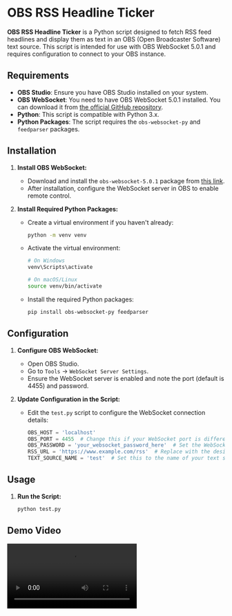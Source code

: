# OBS RSS Headline Ticker

**OBS RSS Headline Ticker** is a Python script designed to fetch RSS feed headlines and display them as text in an OBS (Open Broadcaster Software) text source. This script is intended for use with OBS WebSocket 5.0.1 and requires configuration to connect to your OBS instance.

## Requirements

- **OBS Studio**: Ensure you have OBS Studio installed on your system.
- **OBS WebSocket**: You need to have OBS WebSocket 5.0.1 installed. You can download it from [the official GitHub repository](https://github.com/obsproject/obs-websocket/releases/tag/5.0.1).
- **Python**: This script is compatible with Python 3.x.
- **Python Packages**: The script requires the `obs-websocket-py` and `feedparser` packages.

## Installation

1. **Install OBS WebSocket:**
   - Download and install the `obs-websocket-5.0.1` package from [this link](https://github.com/obsproject/obs-websocket/releases/tag/5.0.1).
   - After installation, configure the WebSocket server in OBS to enable remote control.

2. **Install Required Python Packages:**
   - Create a virtual environment if you haven't already:
     ```bash
     python -m venv venv
     ```
   - Activate the virtual environment:
     ```bash
     # On Windows
     venv\Scripts\activate

     # On macOS/Linux
     source venv/bin/activate
     ```
   - Install the required Python packages:
     ```bash
     pip install obs-websocket-py feedparser
     ```

## Configuration

1. **Configure OBS WebSocket:**
   - Open OBS Studio.
   - Go to `Tools` -> `WebSocket Server Settings`.
   - Ensure the WebSocket server is enabled and note the port (default is 4455) and password.

2. **Update Configuration in the Script:**
   - Edit the `test.py` script to configure the WebSocket connection details:
     ```python
     OBS_HOST = 'localhost'
     OBS_PORT = 4455  # Change this if your WebSocket port is different
     OBS_PASSWORD = 'your_websocket_password_here'  # Set the WebSocket password
     RSS_URL = 'https://www.example.com/rss'  # Replace with the desired RSS feed URL
     TEXT_SOURCE_NAME = 'test'  # Set this to the name of your text source in OBS
     ```

## Usage

1. **Run the Script:**
   ```bash
   python test.py


## Demo Video

![Demo](./headline-ticker.mp4)
